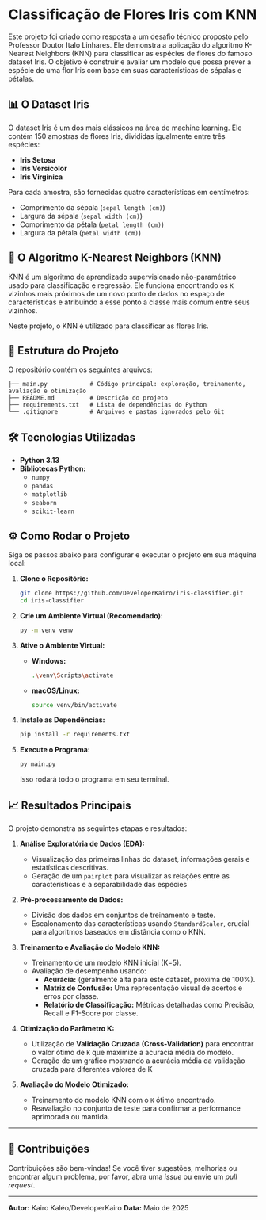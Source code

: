 # Classificação de Flores Iris com KNN

Este projeto foi criado como resposta a um desafio técnico proposto pelo Professor Doutor Italo Linhares. Ele demonstra a aplicação do algoritmo K-Nearest Neighbors (KNN) para classificar as espécies de flores do famoso dataset Iris. O objetivo é construir e avaliar um modelo que possa prever a espécie de uma flor Iris com base em suas características de sépalas e pétalas.

## 📊 O Dataset Iris

O dataset Iris é um dos mais clássicos na área de machine learning. Ele contém 150 amostras de flores Iris, divididas igualmente entre três espécies:
- **Iris Setosa**
- **Iris Versicolor**
- **Iris Virginica**

Para cada amostra, são fornecidas quatro características em centímetros:
- Comprimento da sépala (`sepal length (cm)`)
- Largura da sépala (`sepal width (cm)`)
- Comprimento da pétala (`petal length (cm)`)
- Largura da pétala (`petal width (cm)`)

## 🧠 O Algoritmo K-Nearest Neighbors (KNN)

KNN é um algoritmo de aprendizado supervisionado não-paramétrico usado para classificação e regressão. Ele funciona encontrando os `K` vizinhos mais próximos de um novo ponto de dados no espaço de características e atribuindo a esse ponto a classe mais comum entre seus vizinhos.

Neste projeto, o KNN é utilizado para classificar as flores Iris.

## 🚀 Estrutura do Projeto

O repositório contém os seguintes arquivos:

```
├── main.py            # Código principal: exploração, treinamento, avaliação e otimização
├── README.md          # Descrição do projeto
├── requirements.txt   # Lista de dependências do Python
└── .gitignore         # Arquivos e pastas ignorados pelo Git
```

## 🛠️ Tecnologias Utilizadas

* **Python 3.13**
* **Bibliotecas Python:**
    * `numpy`
    * `pandas`
    * `matplotlib`
    * `seaborn`
    * `scikit-learn`

## ⚙️ Como Rodar o Projeto

Siga os passos abaixo para configurar e executar o projeto em sua máquina local:

1.  **Clone o Repositório:**
    ```bash
    git clone https://github.com/DeveloperKairo/iris-classifier.git
    cd iris-classifier
    ```

2.  **Crie um Ambiente Virtual (Recomendado):**
    ```bash
    py -m venv venv
    ```

3.  **Ative o Ambiente Virtual:**
    * **Windows:**
        ```bash
        .\venv\Scripts\activate
        ```
    * **macOS/Linux:**
        ```bash
        source venv/bin/activate
        ```

4.  **Instale as Dependências:**
    ```bash
    pip install -r requirements.txt
    ```

5.  **Execute o Programa:**
    ```bash
    py main.py
    ```
    Isso rodará todo o programa em seu terminal.

## 📈 Resultados Principais

O projeto demonstra as seguintes etapas e resultados:

1.  **Análise Exploratória de Dados (EDA):**
    * Visualização das primeiras linhas do dataset, informações gerais e estatísticas descritivas.
    * Geração de um `pairplot` para visualizar as relações entre as características e a separabilidade das espécies

2.  **Pré-processamento de Dados:**
    * Divisão dos dados em conjuntos de treinamento e teste.
    * Escalonamento das características usando `StandardScaler`, crucial para algoritmos baseados em distância como o KNN.

3.  **Treinamento e Avaliação do Modelo KNN:**
    * Treinamento de um modelo KNN inicial (K=5).
    * Avaliação de desempenho usando:
        * **Acurácia:** (geralmente alta para este dataset, próxima de 100%).
        * **Matriz de Confusão:** Uma representação visual de acertos e erros por classe.
        * **Relatório de Classificação:** Métricas detalhadas como Precisão, Recall e F1-Score por classe.

4.  **Otimização do Parâmetro K:**
    * Utilização de **Validação Cruzada (Cross-Validation)** para encontrar o valor ótimo de `K` que maximize a acurácia média do modelo.
    * Geração de um gráfico mostrando a acurácia média da validação cruzada para diferentes valores de K

5.  **Avaliação do Modelo Otimizado:**
    * Treinamento do modelo KNN com o `K` ótimo encontrado.
    * Reavaliação no conjunto de teste para confirmar a performance aprimorada ou mantida.

---

## 🤝 Contribuições

Contribuições são bem-vindas! Se você tiver sugestões, melhorias ou encontrar algum problema, por favor, abra uma *issue* ou envie um *pull request*.

---

**Autor:** Kairo Kaléo/DeveloperKairo
**Data:** Maio de 2025